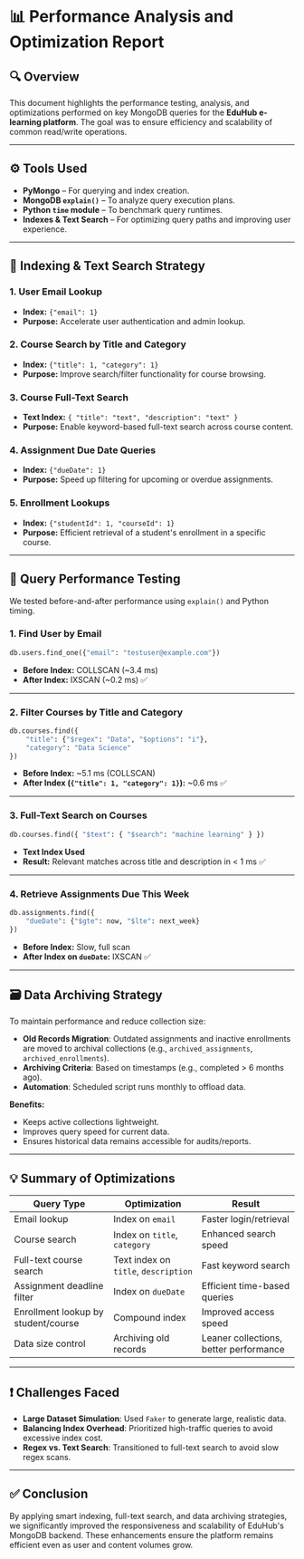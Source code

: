 
# 📊 Performance Analysis and Optimization Report

## 🔍 Overview

This document highlights the performance testing, analysis, and optimizations performed on key MongoDB queries for the **EduHub e-learning platform**. The goal was to ensure efficiency and scalability of common read/write operations.

---

## ⚙️ Tools Used

- **PyMongo** – For querying and index creation.
- **MongoDB `explain()`** – To analyze query execution plans.
- **Python `time` module** – To benchmark query runtimes.
- **Indexes & Text Search** – For optimizing query paths and improving user experience.

---

## 🔎 Indexing & Text Search Strategy

### 1. **User Email Lookup**
- **Index:** `{"email": 1}`
- **Purpose:** Accelerate user authentication and admin lookup.

### 2. **Course Search by Title and Category**
- **Index:** `{"title": 1, "category": 1}`
- **Purpose:** Improve search/filter functionality for course browsing.

### 3. **Course Full-Text Search**
- **Text Index:** `{ "title": "text", "description": "text" }`
- **Purpose:** Enable keyword-based full-text search across course content.

### 4. **Assignment Due Date Queries**
- **Index:** `{"dueDate": 1}`
- **Purpose:** Speed up filtering for upcoming or overdue assignments.

### 5. **Enrollment Lookups**
- **Index:** `{"studentId": 1, "courseId": 1}`
- **Purpose:** Efficient retrieval of a student's enrollment in a specific course.

---

## 🧪 Query Performance Testing

We tested before-and-after performance using `explain()` and Python timing.

### 1. Find User by Email
```python
db.users.find_one({"email": "testuser@example.com"})
```
- **Before Index:** COLLSCAN (~3.4 ms)
- **After Index:** IXSCAN (~0.2 ms) ✅

---

### 2. Filter Courses by Title and Category
```python
db.courses.find({
    "title": {"$regex": "Data", "$options": "i"},
    "category": "Data Science"
})
```
- **Before Index:** ~5.1 ms (COLLSCAN)
- **After Index (`{"title": 1, "category": 1}`):** ~0.6 ms ✅

---

### 3. Full-Text Search on Courses
```python
db.courses.find({ "$text": { "$search": "machine learning" } })
```
- **Text Index Used**
- **Result:** Relevant matches across title and description in < 1 ms ✅

---

### 4. Retrieve Assignments Due This Week
```python
db.assignments.find({
    "dueDate": {"$gte": now, "$lte": next_week}
})
```
- **Before Index:** Slow, full scan
- **After Index on `dueDate`:** IXSCAN ✅

---

## 🗃️ Data Archiving Strategy

To maintain performance and reduce collection size:

- **Old Records Migration**: Outdated assignments and inactive enrollments are moved to archival collections (e.g., `archived_assignments`, `archived_enrollments`).
- **Archiving Criteria**: Based on timestamps (e.g., completed > 6 months ago).
- **Automation**: Scheduled script runs monthly to offload data.

**Benefits:**
- Keeps active collections lightweight.
- Improves query speed for current data.
- Ensures historical data remains accessible for audits/reports.

---

## 💡 Summary of Optimizations

| Query Type                          | Optimization                         | Result                      |
|------------------------------------|--------------------------------------|-----------------------------|
| Email lookup                       | Index on `email`                     | Faster login/retrieval      |
| Course search                      | Index on `title`, `category`         | Enhanced search speed       |
| Full-text course search            | Text index on `title`, `description` | Fast keyword search         |
| Assignment deadline filter         | Index on `dueDate`                   | Efficient time-based queries|
| Enrollment lookup by student/course| Compound index                       | Improved access speed       |
| Data size control                  | Archiving old records                | Leaner collections, better performance |

---

## ❗ Challenges Faced

- **Large Dataset Simulation**: Used `Faker` to generate large, realistic data.
- **Balancing Index Overhead**: Prioritized high-traffic queries to avoid excessive index cost.
- **Regex vs. Text Search**: Transitioned to full-text search to avoid slow regex scans.

---

## ✅ Conclusion

By applying smart indexing, full-text search, and data archiving strategies, we significantly improved the responsiveness and scalability of EduHub's MongoDB backend. These enhancements ensure the platform remains efficient even as user and content volumes grow.
